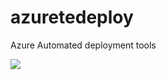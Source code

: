 # azuretedeploy
Azure Automated deployment tools


<a href="https://portal.azure.com/#create/Microsoft.Template/uri/https://raw.githubusercontent.com/sarcalier/azuretedeploy/dev/RecoveryVault/ArmTemplates/azuredeploy.json"
   target="_blank">
   <img src="http://azuredeploy.net/deploybutton.png"/>
</a>